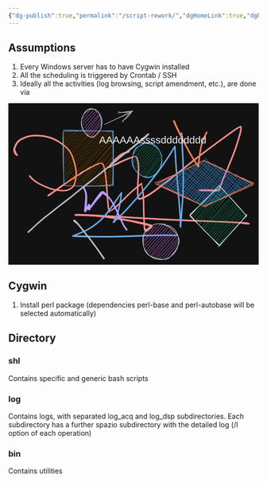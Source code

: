 ```yaml
---
{"dg-publish":true,"permalink":"/script-rework/","dgHomeLink":true,"dgPassFrontmatter":false}
---
```



## Assumptions

1. Every Windows server has to have Cygwin installed
2. All the scheduling is triggered by Crontab / SSH
3. Ideally all the activities (log browsing, script amendment, etc.), are done via 

<svg version="1.1" xmlns="http://www.w3.org/2000/svg" viewBox="0 0 451.1810344827586 290.79185571687833" width="902.3620689655172" height="581.5837114337567" filter="invert(93%) hue-rotate(180deg)">
  <!-- svg-source:excalidraw -->
  
  <defs>
    <style>
      @font-face {
        font-family: "Virgil";
        src: url("https://unpkg.com/@zsviczian/excalidraw@0.12.0-obsidian-8/dist/excalidraw-assets/Virgil.woff2");
      }
      @font-face {
        font-family: "Cascadia";
        src: url("https://unpkg.com/@zsviczian/excalidraw@0.12.0-obsidian-8/dist/excalidraw-assets/Cascadia.woff2");
      }
    </style>
  </defs>
  <rect x="0" y="0" width="451.1810344827586" height="290.79185571687833" fill="#ffffff"/><g transform="translate(15.5 93.20814428312158) rotate(0 52 14.5)" stroke="none"><path fill="#c92a2a" d="M -1.09,1.31 Q -1.09,1.31 -2.02,0.66 -2.95,0.01 -3.82,-0.98 -4.70,-1.98 -5.48,-4.05 -6.27,-6.12 -6.53,-8.78 -6.80,-11.45 -4.64,-16.14 -2.49,-20.84 -0.19,-23.95 2.10,-27.06 8.32,-30.24 14.54,-33.41 21.12,-35.00 27.69,-36.60 38.08,-36.25 48.48,-35.91 58.16,-33.13 67.84,-30.36 76.94,-24.51 86.04,-18.65 92.12,-12.34 98.20,-6.03 101.87,4.44 105.54,14.91 107.06,22.82 108.58,30.72 107.64,38.98 106.71,47.24 105.24,51.83 103.78,56.43 100.12,59.73 96.46,63.03 92.01,64.44 87.57,65.85 79.67,65.42 71.77,64.99 65.22,63.33 58.67,61.68 50.80,58.22 42.94,54.76 38.30,52.28 33.66,49.79 30.31,47.10 26.97,44.40 24.36,41.67 21.75,38.93 21.63,38.72 21.51,38.51 21.46,38.28 21.42,38.04 21.45,37.80 21.48,37.57 21.59,37.35 21.69,37.14 21.86,36.97 22.03,36.79 22.25,36.69 22.46,36.58 22.70,36.55 22.94,36.51 23.17,36.56 23.41,36.60 23.62,36.72 23.83,36.84 23.99,37.02 24.15,37.20 24.25,37.42 24.34,37.64 24.36,37.88 24.38,38.12 24.32,38.35 24.27,38.58 24.14,38.78 24.01,38.99 23.82,39.14 23.64,39.29 23.41,39.37 23.18,39.46 22.94,39.46 22.70,39.47 22.47,39.40 22.24,39.33 22.05,39.19 21.85,39.05 21.71,38.86 21.57,38.66 21.50,38.43 21.43,38.20 21.44,37.96 21.44,37.72 21.53,37.50 21.61,37.27 21.76,37.08 21.91,36.90 22.11,36.77 22.31,36.64 22.55,36.58 22.78,36.52 23.02,36.54 23.26,36.56 23.48,36.65 23.70,36.75 23.88,36.91 24.06,37.07 24.06,37.07 24.06,37.07 26.34,39.71 28.62,42.36 31.77,44.92 34.91,47.48 39.46,49.92 44.00,52.35 51.66,55.74 59.32,59.13 65.63,60.75 71.93,62.36 79.40,62.84 86.86,63.32 90.83,62.16 94.80,60.99 98.09,58.22 101.37,55.46 102.72,51.19 104.07,46.92 105.02,39.05 105.96,31.19 104.48,23.49 103.00,15.78 99.60,5.76 96.20,-4.25 90.37,-10.31 84.55,-16.37 75.79,-22.04 67.04,-27.71 57.70,-30.40 48.36,-33.10 38.35,-33.44 28.35,-33.78 22.11,-32.26 15.87,-30.73 10.19,-27.93 4.51,-25.12 2.50,-22.27 0.49,-19.42 -1.40,-15.51 -3.30,-11.59 -2.96,-9.55 -2.62,-7.52 -1.56,-5.20 -0.49,-2.88 0.29,-2.10 1.09,-1.31 1.23,-1.16 1.37,-1.01 1.47,-0.83 1.57,-0.65 1.63,-0.45 1.68,-0.25 1.69,-0.05 1.70,0.15 1.65,0.35 1.61,0.55 1.52,0.74 1.43,0.92 1.30,1.08 1.17,1.24 1.00,1.36 0.83,1.48 0.64,1.56 0.45,1.64 0.25,1.67 0.05,1.70 -0.15,1.68 -0.35,1.67 -0.55,1.60 -0.74,1.53 -0.92,1.42 -1.09,1.31 -1.09,1.31 L -1.09,1.31 Z"/></g><g transform="translate(217 87.20814428312158) rotate(0 84.25 19.5)" stroke="none"><path fill="#c92a2a" d="M 0.56,1.68 Q 0.56,1.68 -3.33,2.92 -7.23,4.15 -10.69,5.63 -14.15,7.11 -18.79,11.08 -23.42,15.05 -26.43,18.17 -29.44,21.28 -31.10,23.81 -32.76,26.35 -33.11,27.54 -33.46,28.73 -33.58,28.88 -33.71,29.03 -33.87,29.15 -34.03,29.27 -34.22,29.34 -34.40,29.42 -34.60,29.45 -34.79,29.48 -34.99,29.46 -35.19,29.44 -35.37,29.37 -35.56,29.31 -35.73,29.20 -35.89,29.09 -36.03,28.95 -36.17,28.80 -36.26,28.63 -36.36,28.46 -36.41,28.26 -36.46,28.07 -36.47,27.87 -36.47,27.68 -36.43,27.48 -36.39,27.29 -36.30,27.11 -36.21,26.93 -34.72,26.62 -33.22,26.31 -28.47,23.86 -23.72,21.40 -19.39,19.20 -15.07,16.99 -8.43,14.16 -1.79,11.34 2.92,9.71 7.64,8.08 11.14,7.78 14.65,7.48 16.30,11.97 17.94,16.47 18.64,21.37 19.34,26.27 18.91,35.89 18.47,45.51 18.00,53.44 17.52,61.37 17.46,68.29 17.41,75.22 17.66,78.40 17.92,81.59 18.33,82.88 18.75,84.17 24.07,82.18 29.39,80.19 35.90,76.21 42.41,72.22 54.66,62.79 66.91,53.36 78.19,44.74 89.47,36.12 104.03,24.43 118.59,12.73 130.84,3.43 143.09,-5.85 157.50,-16.42 171.91,-26.98 180.48,-33.19 189.05,-39.40 193.44,-42.20 197.84,-45.01 199.67,-45.65 201.50,-46.28 201.65,-46.36 201.80,-46.43 201.97,-46.47 202.14,-46.50 202.31,-46.49 202.48,-46.49 202.64,-46.44 202.80,-46.40 202.95,-46.31 203.10,-46.23 203.22,-46.11 203.35,-45.99 203.44,-45.85 203.53,-45.71 203.58,-45.55 203.64,-45.38 203.65,-45.21 203.67,-45.05 203.64,-44.88 203.61,-44.71 203.55,-44.55 203.48,-44.40 203.38,-44.26 203.28,-44.12 203.15,-44.01 203.02,-43.91 203.58,-42.83 204.15,-41.74 203.35,-37.48 202.54,-33.22 199.59,-23.52 196.65,-13.82 193.95,-5.69 191.26,2.43 187.08,12.53 182.90,22.64 180.12,29.36 177.34,36.07 174.28,43.25 171.23,50.42 169.22,55.60 167.21,60.78 166.37,63.39 165.52,66.00 165.10,67.48 164.68,68.96 164.01,69.92 163.35,70.87 161.60,71.43 159.85,71.99 154.04,71.75 148.23,71.50 140.98,71.37 133.73,71.23 130.64,71.16 127.55,71.08 127.30,71.04 127.06,71.00 126.84,70.88 126.62,70.76 126.45,70.58 126.28,70.39 126.18,70.17 126.07,69.94 126.05,69.69 126.03,69.44 126.08,69.20 126.14,68.96 126.27,68.74 126.40,68.53 126.59,68.37 126.78,68.21 127.02,68.12 127.25,68.03 127.50,68.02 127.75,68.01 127.99,68.08 128.23,68.15 128.43,68.29 128.64,68.43 128.78,68.64 128.93,68.84 129.01,69.07 129.09,69.31 129.09,69.56 129.08,69.81 129.00,70.04 128.92,70.28 128.77,70.48 128.61,70.67 128.40,70.81 128.20,70.95 127.96,71.01 127.71,71.08 127.47,71.06 127.22,71.04 126.99,70.95 126.75,70.86 126.57,70.69 126.38,70.53 126.25,70.31 126.13,70.10 126.07,69.85 126.02,69.61 126.05,69.36 126.08,69.11 126.19,68.89 126.30,68.66 126.47,68.48 126.64,68.31 126.87,68.19 127.09,68.08 127.33,68.04 127.58,68.00 127.58,68.00 127.58,68.00 130.67,67.99 133.76,67.98 141.05,68.00 148.35,68.02 153.76,68.13 159.17,68.25 160.49,68.05 161.81,67.86 162.41,66.52 163.00,65.18 163.86,62.50 164.73,59.82 166.75,54.60 168.77,49.37 171.81,42.21 174.85,35.05 177.62,28.32 180.38,21.60 184.51,11.58 188.64,1.56 191.31,-6.53 193.97,-14.63 196.85,-24.19 199.73,-33.75 200.47,-37.59 201.22,-41.43 201.36,-43.86 201.50,-46.28 201.65,-46.36 201.80,-46.43 201.97,-46.47 202.14,-46.50 202.31,-46.49 202.48,-46.49 202.64,-46.44 202.80,-46.40 202.95,-46.31 203.10,-46.23 203.22,-46.11 203.35,-45.99 203.44,-45.85 203.53,-45.71 203.58,-45.55 203.64,-45.38 203.65,-45.21 203.67,-45.05 203.64,-44.88 203.61,-44.71 203.55,-44.55 203.48,-44.40 203.38,-44.26 203.28,-44.12 203.15,-44.02 203.02,-43.91 201.14,-43.33 199.26,-42.75 194.95,-39.98 190.63,-37.22 182.07,-31.00 173.52,-24.78 159.14,-14.22 144.75,-3.66 132.55,5.62 120.35,14.91 105.78,26.66 91.22,38.40 79.97,47.05 68.72,55.71 56.38,65.28 44.03,74.84 37.32,79.03 30.61,83.21 24.77,85.38 18.94,87.55 17.50,86.43 16.06,85.32 15.68,83.56 15.29,81.81 15.02,78.50 14.75,75.20 14.81,68.20 14.86,61.21 15.33,53.30 15.80,45.39 16.23,36.01 16.67,26.63 16.02,22.00 15.38,17.37 13.86,12.96 12.35,8.56 10.46,9.65 8.56,10.73 3.95,12.36 -0.65,13.99 -7.18,16.81 -13.70,19.63 -18.01,21.90 -22.32,24.18 -27.89,26.45 -33.46,28.73 -33.58,28.88 -33.71,29.03 -33.87,29.15 -34.03,29.27 -34.22,29.34 -34.40,29.42 -34.60,29.45 -34.79,29.48 -34.99,29.46 -35.19,29.44 -35.37,29.37 -35.56,29.31 -35.73,29.20 -35.89,29.09 -36.03,28.95 -36.16,28.80 -36.26,28.63 -36.36,28.46 -36.41,28.26 -36.46,28.07 -36.47,27.87 -36.47,27.68 -36.43,27.48 -36.39,27.29 -36.30,27.11 -36.21,26.93 -35.67,25.88 -35.13,24.82 -33.33,22.05 -31.54,19.29 -28.45,16.04 -25.37,12.78 -20.41,8.53 -15.44,4.28 -11.86,2.64 -8.28,1.01 -4.42,-0.33 -0.56,-1.68 -0.35,-1.73 -0.14,-1.77 0.07,-1.76 0.28,-1.75 0.49,-1.69 0.69,-1.63 0.88,-1.53 1.07,-1.42 1.22,-1.27 1.38,-1.12 1.49,-0.94 1.60,-0.76 1.67,-0.55 1.74,-0.35 1.76,-0.14 1.77,0.07 1.74,0.28 1.71,0.49 1.62,0.69 1.54,0.89 1.41,1.06 1.28,1.23 1.11,1.37 0.95,1.50 0.75,1.59 0.56,1.68 0.56,1.68 L 0.56,1.68 Z"/></g><g transform="translate(72 166.20814428312158) rotate(0 182.25 3.25)" stroke="none"><path fill="#c92a2a" d="M -0.84,-1.31 Q -0.84,-1.31 1.18,-2.57 3.21,-3.84 10.95,-9.38 18.69,-14.92 26.60,-20.44 34.51,-25.97 46.52,-33.78 58.53,-41.60 66.81,-46.65 75.08,-51.70 82.26,-55.02 89.43,-58.35 93.21,-59.30 96.99,-60.26 99.42,-57.04 101.85,-53.82 103.75,-41.60 105.65,-29.38 106.42,-18.49 107.18,-7.60 107.80,1.30 108.41,10.22 109.10,17.15 109.78,24.08 110.51,26.61 111.23,29.13 111.23,29.29 111.23,29.45 111.19,29.61 111.14,29.76 111.07,29.90 110.99,30.04 110.88,30.15 110.77,30.27 110.64,30.36 110.51,30.44 110.36,30.50 110.21,30.55 110.05,30.57 109.89,30.58 109.74,30.56 109.58,30.54 109.43,30.48 109.29,30.42 109.16,30.32 109.03,30.23 108.93,30.11 108.82,29.99 108.75,29.85 108.68,29.70 108.65,29.55 108.61,29.39 113.53,25.82 118.45,22.25 125.78,15.18 133.10,8.11 138.69,2.36 144.27,-3.38 150.57,-8.89 156.87,-14.40 160.43,-17.18 163.98,-19.96 165.60,-21.15 167.23,-22.34 167.37,-22.42 167.51,-22.51 167.67,-22.56 167.82,-22.61 167.99,-22.62 168.15,-22.63 168.31,-22.60 168.48,-22.57 168.63,-22.50 168.78,-22.43 168.91,-22.33 169.03,-22.23 169.14,-22.10 169.24,-21.97 169.30,-21.82 169.37,-21.67 169.40,-21.51 169.43,-21.34 169.42,-21.18 169.41,-21.02 169.36,-20.86 169.31,-20.70 169.23,-20.56 169.14,-20.42 169.03,-20.30 168.91,-20.19 170.41,-14.01 171.91,-7.84 172.46,-0.55 173.01,6.73 173.24,20.18 173.47,33.64 173.85,43.06 174.24,52.49 174.54,57.05 174.85,61.61 177.98,59.98 181.12,58.35 182.84,57.04 184.56,55.74 183.43,55.48 182.30,55.22 173.23,53.06 164.16,50.89 154.54,48.78 144.91,46.67 129.36,44.03 113.80,41.40 103.18,39.97 92.55,38.55 83.19,37.94 73.82,37.32 66.97,37.05 60.11,36.78 56.47,36.66 52.84,36.54 51.43,36.61 50.02,36.67 49.56,36.73 49.11,36.78 48.90,36.75 48.69,36.72 48.49,36.64 48.30,36.55 48.13,36.43 47.96,36.30 47.82,36.14 47.68,35.98 47.59,35.79 47.50,35.59 47.46,35.39 47.41,35.18 47.42,34.97 47.42,34.75 47.48,34.55 47.54,34.35 47.64,34.16 47.75,33.98 47.89,33.82 48.04,33.67 48.22,33.55 48.40,33.44 48.60,33.37 48.80,33.30 49.01,33.28 49.22,33.26 50.29,33.23 51.35,33.19 54.99,33.25 58.63,33.32 72.85,33.94 87.08,34.57 102.03,35.42 116.99,36.28 143.75,37.80 170.51,39.33 191.66,40.56 212.81,41.79 230.70,42.61 248.59,43.42 272.30,44.35 296.00,45.27 311.83,45.96 327.66,46.64 338.27,47.22 348.89,47.80 353.25,48.05 357.62,48.30 359.81,48.84 361.99,49.38 361.85,49.33 361.70,49.27 361.88,49.33 362.05,49.39 362.20,49.49 362.35,49.59 362.48,49.72 362.60,49.85 362.69,50.01 362.78,50.17 362.83,50.34 362.88,50.52 362.89,50.70 362.89,50.88 362.86,51.06 362.82,51.24 362.74,51.40 362.66,51.56 362.54,51.70 362.43,51.84 362.28,51.95 362.14,52.06 361.97,52.13 361.80,52.20 361.62,52.23 361.44,52.26 361.26,52.24 361.08,52.22 355.74,51.86 350.40,51.50 350.12,51.42 349.84,51.35 349.59,51.19 349.35,51.02 349.17,50.79 348.99,50.56 348.89,50.29 348.79,50.01 348.79,49.72 348.79,49.42 348.88,49.15 348.97,48.87 349.14,48.63 349.31,48.40 349.56,48.23 349.80,48.06 350.08,47.98 350.36,47.90 350.65,47.91 350.94,47.92 351.22,48.03 351.49,48.13 351.71,48.32 351.94,48.51 352.09,48.76 352.25,49.00 352.31,49.29 352.38,49.57 352.35,49.87 352.33,50.16 352.21,50.43 352.09,50.69 351.89,50.91 351.69,51.12 351.43,51.26 351.17,51.40 350.89,51.45 350.60,51.50 350.31,51.46 350.02,51.42 349.76,51.28 349.50,51.15 349.29,50.94 349.09,50.73 348.96,50.46 348.84,50.20 348.80,49.91 348.77,49.62 348.83,49.33 348.89,49.05 349.03,48.79 349.18,48.54 349.40,48.35 349.62,48.16 349.89,48.04 350.17,47.93 350.46,47.91 350.75,47.89 350.75,47.89 350.75,47.89 356.23,48.58 361.70,49.27 361.88,49.33 362.05,49.39 362.20,49.49 362.35,49.59 362.48,49.72 362.60,49.85 362.69,50.01 362.78,50.17 362.83,50.34 362.88,50.52 362.89,50.70 362.89,50.88 362.86,51.06 362.82,51.24 362.74,51.40 362.66,51.56 362.54,51.70 362.43,51.84 362.28,51.95 362.14,52.06 361.97,52.13 361.80,52.20 361.62,52.23 361.44,52.26 361.26,52.24 361.08,52.22 360.80,51.84 360.52,51.45 358.99,51.21 357.47,50.97 353.10,50.73 348.74,50.48 338.14,49.92 327.54,49.35 311.72,48.68 295.90,48.01 272.18,47.10 248.47,46.20 230.56,45.41 212.65,44.62 191.50,43.43 170.35,42.23 143.59,40.76 116.82,39.29 101.89,38.51 86.95,37.73 72.79,37.21 58.63,36.68 55.01,36.75 51.38,36.83 50.24,36.80 49.11,36.78 48.90,36.75 48.69,36.72 48.49,36.64 48.30,36.56 48.13,36.43 47.96,36.30 47.82,36.14 47.68,35.98 47.59,35.79 47.50,35.59 47.46,35.39 47.41,35.18 47.42,34.97 47.42,34.76 47.48,34.55 47.54,34.35 47.64,34.16 47.75,33.98 47.89,33.82 48.04,33.67 48.22,33.55 48.40,33.44 48.60,33.37 48.80,33.30 49.01,33.28 49.22,33.26 49.67,33.36 50.12,33.46 51.52,33.61 52.92,33.76 56.57,33.86 60.21,33.95 67.11,34.18 74.01,34.41 83.47,34.98 92.94,35.55 103.63,36.90 114.32,38.26 129.97,40.81 145.62,43.36 155.30,45.34 164.98,47.31 174.28,49.35 183.57,51.38 185.86,52.34 188.15,53.29 188.18,55.03 188.20,56.78 187.34,57.47 186.47,58.16 184.84,59.51 183.20,60.86 179.87,63.50 176.54,66.13 175.32,65.88 174.10,65.62 173.17,63.72 172.23,61.82 171.92,57.21 171.61,52.59 171.23,43.14 170.84,33.68 170.61,20.30 170.39,6.92 169.85,-0.21 169.32,-7.36 168.27,-14.85 167.23,-22.34 167.37,-22.42 167.51,-22.51 167.67,-22.56 167.82,-22.61 167.99,-22.62 168.15,-22.63 168.31,-22.60 168.48,-22.57 168.63,-22.50 168.78,-22.43 168.91,-22.33 169.03,-22.23 169.14,-22.10 169.24,-21.97 169.30,-21.82 169.37,-21.67 169.40,-21.51 169.43,-21.34 169.42,-21.18 169.41,-21.02 169.36,-20.86 169.31,-20.70 169.23,-20.56 169.14,-20.42 169.03,-20.30 168.91,-20.19 167.25,-19.04 165.60,-17.89 162.10,-15.15 158.60,-12.42 152.38,-6.98 146.16,-1.55 140.55,4.23 134.93,10.01 127.40,17.24 119.88,24.47 115.56,26.80 111.23,29.13 111.23,29.29 111.23,29.45 111.19,29.60 111.14,29.76 111.07,29.90 110.99,30.04 110.88,30.15 110.77,30.27 110.64,30.36 110.51,30.44 110.36,30.50 110.21,30.55 110.05,30.57 109.89,30.58 109.74,30.56 109.58,30.54 109.43,30.48 109.29,30.42 109.16,30.32 109.03,30.23 108.93,30.11 108.82,29.99 108.75,29.85 108.68,29.70 108.65,29.55 108.61,29.40 107.89,26.87 107.16,24.35 106.47,17.38 105.77,10.40 105.16,1.49 104.54,-7.42 103.78,-18.20 103.02,-28.98 101.32,-40.69 99.62,-52.40 97.63,-55.42 95.65,-58.44 93.11,-57.17 90.56,-55.90 83.53,-52.64 76.50,-49.37 68.27,-44.33 60.04,-39.28 48.09,-31.47 36.13,-23.66 28.25,-18.12 20.37,-12.57 12.60,-6.95 4.83,-1.33 2.83,-0.00 0.84,1.31 0.67,1.39 0.50,1.47 0.32,1.51 0.13,1.55 -0.05,1.54 -0.23,1.54 -0.42,1.49 -0.60,1.44 -0.76,1.34 -0.92,1.25 -1.06,1.12 -1.20,0.99 -1.30,0.83 -1.40,0.68 -1.46,0.50 -1.52,0.32 -1.54,0.13 -1.56,-0.05 -1.53,-0.23 -1.50,-0.42 -1.43,-0.59 -1.35,-0.77 -1.24,-0.92 -1.13,-1.07 -0.98,-1.19 -0.84,-1.31 -0.84,-1.31 L -0.84,-1.31 Z"/></g><g stroke-linecap="round" transform="translate(223 71.20814428312158) rotate(0 27 31)"><path d="M6.09 10.59 C6.09 10.59, 6.09 10.59, 6.09 10.59 M6.09 10.59 C6.09 10.59, 6.09 10.59, 6.09 10.59 M4 19.39 C5.84 16.66, 10.81 10.25, 20.4 0.07 M4.13 18.93 C8.59 14.81, 13.05 9.27, 20.17 0.88 M2.52 25.78 C8.27 23.36, 12.86 17.63, 22.12 2.4 M2.78 28.11 C7.45 22.59, 10.94 16.03, 23.98 3.69 M1.59 34.38 C10.33 25.32, 16.96 15.16, 28.06 5.26 M1.75 33.79 C8.98 24.79, 16.11 18.58, 28.56 2.69 M2.58 36.07 C8.89 31.29, 18.45 21.3, 30.63 6.44 M2.86 38.23 C14.78 23.81, 26.3 11.94, 32.11 5.18 M5.64 42.85 C12.59 30.16, 23.95 22.32, 36.91 3.64 M5.78 41.87 C12.88 32.05, 21.35 23.12, 38.2 5.32 M7.51 45.42 C18.84 31.92, 33.43 14.72, 41.21 5.83 M5.69 46.5 C18.71 31.73, 31.42 19.34, 41.09 6.16 M7.21 49.99 C18.1 39.51, 24.37 30.74, 44.75 8.08 M7.83 50.81 C17.52 39.49, 29.31 27.23, 45.36 8.06 M10.52 52.82 C17.68 43.39, 27.02 35.21, 46.78 11.31 M11.78 52.49 C19.18 45.11, 25.54 36.53, 47.79 11.15 M12.51 57.84 C23.6 46.65, 32.08 34.87, 47.69 14.39 M14.88 56.61 C21.46 47.88, 29.29 38.83, 50.37 15.09 M16.5 59.17 C28.91 49.76, 37.77 39.12, 50.82 19.46 M17.02 57.69 C28.79 44.23, 39.82 32.01, 52.89 19.01 M21.93 61.18 C34.79 47.57, 45.77 31.55, 55.49 21.73 M21.33 60.5 C30.65 49.63, 38.07 38.95, 53.91 22.99 M22.74 62.81 C31.06 51.36, 41.2 45.2, 53.55 28.31 M24.45 62.02 C35.26 48.79, 47.82 36.3, 54.04 27.56 M30.44 60.88 C36.3 53.43, 43.51 46.23, 55.66 33.97 M30.39 61.36 C38.26 53.66, 45.68 43.39, 56.17 33.09 M39.37 57.41 C42.22 57.28, 42.11 50.59, 53.88 42.78 M37.69 58.79 C41.78 54.99, 46.03 51.85, 52.82 42.07" stroke="#12b886" stroke-width="0.5" fill="none"/><path d="M20.91 0.34 C26.06 -1.23, 34.71 0.32, 39.82 3.5 C44.94 6.69, 49.47 13.37, 51.62 19.45 C53.77 25.53, 54.54 33.62, 52.72 39.98 C50.89 46.34, 45.55 54.02, 40.68 57.59 C35.81 61.16, 29.08 62.48, 23.5 61.43 C17.91 60.38, 10.93 56.22, 7.18 51.29 C3.42 46.36, 1.17 38.59, 0.97 31.84 C0.76 25.08, 1.24 16.2, 5.94 10.75 C10.65 5.31, 24.3 0.54, 29.2 -0.84 C34.1 -2.23, 35.63 1.86, 35.33 2.46 M37.93 4.21 C42.94 6.53, 49.16 12.51, 51.56 18.39 C53.95 24.28, 54.05 32.85, 52.31 39.5 C50.57 46.15, 45.58 54.43, 41.11 58.31 C36.63 62.19, 30.88 63.74, 25.46 62.78 C20.03 61.82, 12.9 57.31, 8.57 52.54 C4.23 47.77, -0.26 40.94, -0.56 34.16 C-0.87 27.38, 3.11 17.31, 6.75 11.86 C10.38 6.42, 15.97 2.84, 21.26 1.49 C26.55 0.14, 35.51 3.15, 38.49 3.76 C41.47 4.37, 39.32 4.87, 39.11 5.17" stroke="#1864ab" stroke-width="1" fill="none"/></g><g stroke-linecap="round" transform="translate(99.5 50.208144283121584) rotate(0 44.5 49.25)"><path d="M0 0 C0 0, 0 0, 0 0 M0 0 C0 0, 0 0, 0 0 M-0.34 7.16 C1.17 4.51, 2.96 1.41, 5.78 0.43 M-0.14 6.13 C0.53 5.54, 1.97 3.66, 4.66 0.07 M-1.44 13.61 C5.6 8.49, 7.58 1.41, 11.5 -0.22 M-0.25 12.6 C2.11 8.86, 4.91 6.95, 11.04 -0.72 M-0.8 17.23 C2.21 16.12, 5.71 11.18, 15.7 -0.19 M0.49 18.92 C4.37 15.31, 7.53 10.72, 14.97 -0.27 M-0.44 23.96 C8.97 16.45, 17.4 4.61, 20.84 0.55 M-0.56 24.29 C4.41 18.18, 8.96 12.59, 20.45 0.49 M-0.18 29.98 C5.91 24.22, 13.29 17.7, 24.66 -1.32 M0.43 29.95 C8.89 18.72, 18.86 7.66, 25.92 -0.61 M-0.77 36.23 C6.14 25.76, 14.79 19.14, 29.93 0.33 M0.24 36.06 C9.13 25.93, 18.83 14.56, 32.77 -0.3 M-1.83 41.57 C13.1 27.93, 27.48 11.07, 37.9 -0.35 M0.85 42.27 C13.35 25.78, 26.47 10.57, 37.48 1.18 M-1.33 49.66 C16.24 30.14, 31.65 9.45, 41.96 -0.63 M0.75 49.21 C9.58 38.45, 18.26 29, 43.19 0.27 M1.38 54.19 C18.54 34.02, 38.12 10.7, 48.84 1.36 M-0.2 55.46 C13.74 39.5, 26.7 23.26, 47.69 -0.64 M-1.22 61.52 C12.28 50.03, 23.04 35.36, 52.28 -0.84 M-0.73 60.78 C13.05 45.03, 25.77 29.28, 52.93 -1.07 M0.23 67.94 C18.25 48.05, 36.96 24.97, 58.24 0.6 M0.74 67.06 C21.58 42.15, 46.16 15.71, 57.14 0.85 M0.43 74.49 C23.75 45.14, 51.12 17.29, 62.56 0.32 M-0.63 73.78 C18.9 51.73, 35.49 30.38, 64.26 0.55 M1.86 79.81 C15.76 63.47, 29.4 47.25, 68.19 -1.66 M0.22 78.51 C20.03 57.33, 40.8 32.96, 68.04 0.26 M1.85 83.39 C21.38 61.74, 44.21 35.53, 74.83 0.62 M0.16 84.86 C17.45 66.6, 32.59 47.41, 73.53 -0.8 M-0.25 90.2 C27.9 58.31, 56.7 26.27, 80.14 1.67 M0.85 90.69 C31.76 55.52, 61.87 19.86, 79.14 0.85 M-0.05 97.96 C26.29 72.21, 48.96 43.68, 85.45 1.02 M0.68 98.11 C29.18 66.07, 55.6 32.5, 84.16 -0.89 M1.01 98.93 C29.82 71.83, 54.43 44.57, 88.23 2.62 M3.64 100.87 C21.29 79.96, 38.97 58.99, 90.13 0.32 M6.84 100.78 C27.23 78.13, 49.45 52.05, 89.23 6.39 M7.42 99.96 C37.84 66.88, 67.29 31.79, 89.77 6.46 M11.74 99.91 C33.58 76.5, 53.36 55.64, 89.4 13.18 M14.27 100.48 C36.97 73.7, 58.72 47.89, 88.76 12.84 M18.86 101.94 C43.68 73.24, 66.53 49.86, 90.53 20.47 M18.31 100.89 C36.69 81.1, 54.7 61.15, 90.24 19.34 M23.24 101.32 C38.89 84.46, 52.5 66.48, 88.97 23.61 M24.4 100.21 C46.06 75.99, 67.55 51.07, 89.36 24.39 M28.99 99.91 C43.86 82, 56.98 65.19, 88.7 33.15 M28.18 101.26 C50.51 76.25, 70.8 52.2, 90.18 31.94 M35.02 99.46 C47.77 83.77, 59.31 69.11, 89.76 37.64 M35.62 100.86 C54.12 76.27, 74.01 52.91, 89.01 36.91 M40.18 100.29 C53.03 86.32, 67.11 70.93, 90.78 44.47 M39.04 101.09 C51.75 87.42, 63.95 73.38, 88.65 43.69 M44.31 102.51 C55.39 88.58, 69.39 72.14, 87.93 47.16 M43.97 100.18 C54.91 89.13, 64.53 79.6, 90.36 48.05 M48.71 100.86 C62.31 88.29, 69.22 75.17, 90.2 53.92 M50.49 100.06 C62.12 87.2, 75.94 72.6, 88.81 55.42 M54.62 101.56 C65.01 93.63, 71.5 83.72, 90.34 62.97 M55.51 100.81 C65.07 90.94, 74.93 78.2, 90 60.84 M62.23 101.54 C72.5 90.01, 84.05 73.73, 91.39 67.36 M60.69 100.56 C70.47 89.32, 81.49 76.42, 89.56 67.4 M65.86 101.11 C71.68 91.38, 78.22 83.98, 91.14 73.78 M65.42 101.82 C72.22 92.96, 80.93 84.74, 90.06 73.76 M69.69 102.41 C76.11 94.77, 82.89 90.97, 91.13 79.84 M71.4 100.6 C75.39 95.34, 80.89 89.9, 89.87 79.06 M74.91 102.07 C80.58 97.3, 86.54 91.49, 89.87 84.69 M75.62 100.71 C79.4 97.03, 82.71 94.68, 89.25 86.2 M82.86 101.19 C83.77 97.03, 85.9 95.57, 88.55 91.18 M82.6 100.75 C85.44 97.76, 88.29 94, 89.26 92.54" stroke="#fab005" stroke-width="0.5" fill="none"/><path d="M0.02 -1.72 C27.17 -1.87, 52.07 1.07, 87.57 -0.79 M-0.74 0.64 C34.79 -0.52, 69.46 -0.56, 88.46 0.98 M89.25 -0.82 C91.3 41.32, 88.69 79.52, 89.83 97.78 M88.62 -0.34 C89.94 33.14, 89.33 65.31, 88.42 98.21 M87.23 96.63 C63.97 99.76, 41.14 100.1, 1.71 97.99 M88.5 98.38 C53.47 99.54, 19.12 98.74, 0.07 97.96 M0.8 97.43 C-0.4 64.25, -2.19 30.14, -0.65 0.18 M0.57 98.25 C-0.86 60.59, 0.48 24.17, -0.69 0.79" stroke="#1864ab" stroke-width="1" fill="none"/></g><g transform="translate(312.1973684210527 54.063407441016324) rotate(0 -96.84210526315798 93.28947368421055)" stroke="none"><path fill="#1864ab" d="M 1.56,-0.03 Q 1.56,-0.03 1.60,3.06 1.64,6.16 1.95,10.70 2.26,15.24 2.53,20.83 2.81,26.42 3.38,36.80 3.94,47.19 4.18,56.47 4.42,65.75 4.51,78.93 4.61,92.10 4.20,102.27 3.78,112.44 3.00,123.27 2.21,134.11 1.58,141.88 0.94,149.66 0.52,155.46 0.09,161.25 -0.15,163.89 -0.41,166.52 -0.39,167.57 -0.37,168.62 -0.41,168.80 -0.45,168.99 -0.54,169.16 -0.62,169.33 -0.74,169.47 -0.87,169.62 -1.02,169.73 -1.17,169.84 -1.35,169.91 -1.53,169.99 -1.71,170.01 -1.90,170.04 -2.09,170.02 -2.28,170.00 -2.46,169.94 -2.64,169.88 -2.80,169.77 -2.96,169.67 -3.09,169.53 -3.22,169.39 -3.31,169.22 -3.40,169.06 -3.45,168.87 -3.50,168.69 -3.51,168.50 -3.51,168.31 -3.43,165.66 -3.35,163.01 -3.37,158.36 -3.39,153.71 -4.30,141.49 -5.22,129.27 -6.21,118.47 -7.20,107.68 -8.53,91.88 -9.86,76.08 -10.73,64.83 -11.60,53.57 -12.12,44.84 -12.64,36.12 -12.86,31.80 -13.09,27.49 -13.34,25.81 -13.59,24.13 -13.58,23.96 -13.57,23.78 -13.51,23.61 -13.46,23.44 -13.37,23.28 -13.27,23.13 -13.14,23.01 -13.02,22.88 -12.86,22.79 -12.71,22.70 -12.54,22.65 -12.37,22.60 -12.19,22.59 -12.01,22.58 -11.83,22.61 -11.66,22.65 -11.50,22.72 -11.33,22.80 -11.19,22.91 -11.05,23.02 -10.95,23.16 -10.84,23.30 -10.76,23.47 -10.69,23.63 -10.66,23.81 -10.63,23.98 -12.11,26.25 -13.60,28.52 -16.08,32.89 -18.56,37.27 -26.01,48.42 -33.46,59.57 -39.96,68.40 -46.46,77.23 -57.40,90.83 -68.35,104.43 -75.88,113.24 -83.41,122.05 -91.46,130.95 -99.51,139.85 -104.76,145.16 -110.01,150.47 -113.85,153.95 -117.69,157.43 -119.22,158.89 -120.75,160.35 -121.18,160.91 -121.61,161.46 -121.76,161.58 -121.91,161.69 -122.08,161.76 -122.25,161.83 -122.43,161.86 -122.61,161.89 -122.80,161.87 -122.98,161.86 -123.16,161.80 -123.34,161.74 -123.49,161.64 -123.65,161.54 -123.78,161.40 -123.91,161.27 -124.00,161.11 -124.09,160.95 -124.14,160.77 -124.19,160.59 -124.20,160.40 -124.20,160.22 -124.17,160.03 -124.13,159.85 -124.05,159.69 -123.97,159.52 -123.85,159.37 -123.73,159.23 -121.80,155.82 -119.87,152.41 -117.99,147.89 -116.12,143.37 -113.99,134.26 -111.85,125.15 -111.01,118.73 -110.18,112.31 -109.90,109.70 -109.61,107.10 -109.57,106.94 -109.53,106.79 -109.46,106.65 -109.38,106.51 -109.28,106.39 -109.17,106.28 -109.04,106.19 -108.91,106.10 -108.76,106.04 -108.61,105.99 -108.46,105.97 -108.30,105.95 -108.14,105.97 -107.98,106.00 -107.84,106.05 -107.69,106.11 -107.56,106.20 -107.43,106.29 -107.33,106.41 -107.22,106.53 -107.15,106.67 -107.08,106.81 -107.04,106.97 -107.00,107.12 -107.01,107.28 -107.01,107.44 -108.14,108.62 -109.27,109.79 -112.97,115.88 -116.67,121.96 -121.08,128.30 -125.50,134.64 -129.81,140.36 -134.12,146.08 -139.01,151.57 -143.91,157.07 -150.75,162.48 -157.59,167.90 -163.09,171.42 -168.59,174.93 -175.00,177.82 -181.42,180.70 -185.26,182.29 -189.10,183.88 -191.27,184.71 -193.44,185.54 -194.24,186.01 -195.03,186.48 -195.22,186.52 -195.40,186.57 -195.59,186.57 -195.78,186.57 -195.97,186.53 -196.15,186.48 -196.32,186.39 -196.49,186.31 -196.63,186.18 -196.77,186.05 -196.88,185.90 -196.99,185.74 -197.06,185.56 -197.13,185.39 -197.15,185.20 -197.18,185.01 -197.15,184.82 -197.13,184.63 -197.06,184.45 -197.00,184.27 -196.89,184.12 -196.78,183.96 -196.64,183.83 -196.50,183.71 -196.33,183.62 -196.16,183.53 -193.55,183.66 -190.94,183.80 -182.87,184.02 -174.80,184.24 -167.58,184.50 -160.35,184.76 -146.86,184.88 -133.37,185.00 -116.91,184.75 -100.44,184.51 -87.85,183.95 -75.27,183.40 -66.43,183.02 -57.59,182.64 -45.49,182.48 -33.39,182.31 -27.12,182.32 -20.84,182.33 -17.31,182.49 -13.79,182.65 -11.45,182.63 -9.12,182.61 -8.87,182.66 -8.63,182.71 -8.41,182.84 -8.19,182.96 -8.02,183.15 -7.86,183.34 -7.76,183.58 -7.67,183.81 -7.65,184.06 -7.63,184.31 -7.69,184.55 -7.76,184.80 -7.90,185.01 -8.04,185.22 -8.23,185.37 -8.43,185.53 -8.67,185.61 -8.91,185.70 -9.16,185.70 -9.41,185.71 -9.65,185.63 -9.89,185.55 -10.09,185.40 -10.30,185.25 -10.44,185.05 -10.59,184.84 -10.66,184.60 -10.73,184.35 -10.72,184.10 -10.71,183.85 -10.62,183.62 -10.53,183.38 -10.37,183.19 -10.21,182.99 -9.99,182.86 -9.78,182.73 -9.53,182.67 -9.29,182.61 -9.04,182.63 -8.79,182.66 -8.56,182.76 -8.33,182.86 -8.14,183.03 -7.95,183.20 -7.83,183.43 -7.71,183.65 -7.67,183.89 -7.62,184.14 -7.66,184.39 -7.70,184.64 -7.81,184.87 -7.93,185.09 -8.11,185.27 -8.29,185.44 -8.52,185.55 -8.74,185.66 -8.99,185.69 -9.24,185.72 -9.24,185.72 -9.24,185.72 -11.57,185.51 -13.91,185.31 -17.37,185.16 -20.84,185.01 -27.10,185.01 -33.36,185.01 -45.41,185.18 -57.47,185.35 -66.31,185.75 -75.15,186.15 -87.77,186.73 -100.39,187.31 -116.89,187.59 -133.39,187.87 -146.92,187.79 -160.45,187.72 -167.66,187.52 -174.87,187.33 -182.96,187.19 -191.06,187.06 -193.04,186.77 -195.03,186.48 -195.22,186.52 -195.40,186.57 -195.59,186.57 -195.78,186.57 -195.97,186.53 -196.15,186.48 -196.32,186.39 -196.49,186.31 -196.63,186.18 -196.77,186.05 -196.88,185.90 -196.99,185.74 -197.06,185.56 -197.13,185.39 -197.15,185.20 -197.18,185.01 -197.15,184.82 -197.13,184.63 -197.06,184.45 -197.00,184.27 -196.89,184.12 -196.78,183.96 -196.64,183.83 -196.50,183.71 -196.33,183.62 -196.16,183.53 -195.28,183.29 -194.39,183.06 -192.26,182.24 -190.12,181.42 -186.32,179.84 -182.51,178.26 -176.28,175.46 -170.05,172.66 -164.67,169.21 -159.28,165.76 -152.63,160.49 -145.97,155.22 -141.17,149.80 -136.38,144.39 -132.13,138.69 -127.88,132.99 -123.55,126.69 -119.22,120.39 -114.42,113.74 -109.61,107.10 -109.57,106.94 -109.53,106.79 -109.46,106.65 -109.38,106.51 -109.28,106.39 -109.17,106.28 -109.04,106.19 -108.91,106.10 -108.76,106.04 -108.61,105.99 -108.46,105.97 -108.30,105.95 -108.14,105.97 -107.98,106.00 -107.84,106.05 -107.69,106.11 -107.56,106.20 -107.43,106.29 -107.33,106.41 -107.22,106.53 -107.15,106.67 -107.08,106.81 -107.04,106.97 -107.00,107.12 -107.01,107.28 -107.01,107.44 -107.29,110.04 -107.58,112.65 -108.43,119.20 -109.29,125.75 -111.49,135.06 -113.70,144.37 -115.63,149.02 -117.56,153.66 -119.58,157.56 -121.61,161.46 -121.76,161.58 -121.90,161.69 -122.08,161.76 -122.25,161.83 -122.43,161.86 -122.61,161.89 -122.80,161.87 -122.98,161.86 -123.16,161.80 -123.34,161.74 -123.49,161.64 -123.65,161.54 -123.78,161.40 -123.91,161.27 -124.00,161.11 -124.09,160.95 -124.14,160.77 -124.19,160.59 -124.20,160.40 -124.20,160.22 -124.17,160.03 -124.13,159.85 -124.05,159.69 -123.97,159.52 -123.85,159.37 -123.73,159.23 -123.15,158.84 -122.56,158.45 -121.01,156.97 -119.45,155.49 -115.67,152.06 -111.88,148.62 -106.67,143.35 -101.46,138.09 -93.43,129.22 -85.40,120.35 -77.90,111.57 -70.39,102.78 -59.48,89.23 -48.57,75.67 -42.11,66.89 -35.64,58.11 -28.24,47.04 -20.84,35.97 -18.30,31.50 -15.76,27.03 -14.68,25.58 -13.59,24.13 -13.58,23.96 -13.57,23.78 -13.51,23.61 -13.46,23.44 -13.37,23.28 -13.27,23.13 -13.14,23.01 -13.02,22.88 -12.86,22.79 -12.71,22.70 -12.54,22.65 -12.37,22.60 -12.19,22.59 -12.01,22.58 -11.83,22.61 -11.66,22.65 -11.50,22.72 -11.33,22.80 -11.19,22.91 -11.05,23.02 -10.95,23.16 -10.84,23.30 -10.76,23.47 -10.69,23.63 -10.66,23.81 -10.63,23.98 -10.55,25.67 -10.46,27.35 -10.24,31.65 -10.02,35.96 -9.50,44.66 -8.98,53.37 -8.11,64.61 -7.24,75.86 -5.91,91.65 -4.58,107.43 -3.59,118.26 -2.59,129.08 -1.67,141.39 -0.75,153.70 -0.73,158.33 -0.71,162.97 -0.54,165.79 -0.37,168.62 -0.41,168.80 -0.45,168.99 -0.54,169.16 -0.62,169.33 -0.74,169.47 -0.87,169.62 -1.02,169.73 -1.17,169.84 -1.35,169.91 -1.53,169.99 -1.71,170.01 -1.90,170.04 -2.09,170.02 -2.28,170.00 -2.46,169.94 -2.64,169.88 -2.80,169.77 -2.96,169.67 -3.09,169.53 -3.22,169.39 -3.31,169.22 -3.40,169.06 -3.45,168.87 -3.50,168.69 -3.51,168.50 -3.51,168.31 -3.27,167.29 -3.04,166.26 -2.79,163.66 -2.54,161.06 -2.12,155.26 -1.70,149.45 -1.07,141.68 -0.44,133.91 0.33,123.12 1.10,112.33 1.51,102.23 1.91,92.12 1.80,78.97 1.69,65.82 1.43,56.58 1.18,47.35 0.59,36.96 0.00,26.57 -0.30,21.01 -0.62,15.45 -0.98,10.84 -1.34,6.24 -1.45,3.13 -1.56,0.03 -1.54,-0.14 -1.52,-0.33 -1.46,-0.51 -1.40,-0.69 -1.29,-0.84 -1.19,-1.00 -1.05,-1.13 -0.91,-1.26 -0.75,-1.35 -0.58,-1.44 -0.40,-1.49 -0.22,-1.54 -0.03,-1.55 0.15,-1.55 0.33,-1.51 0.51,-1.47 0.68,-1.39 0.85,-1.30 0.99,-1.18 1.14,-1.06 1.25,-0.91 1.36,-0.75 1.43,-0.58 1.50,-0.41 1.53,-0.22 1.56,-0.03 1.56,-0.03 L 1.56,-0.03 Z"/></g><g stroke-linecap="round" transform="translate(327.72368421052624 147.22130217785843) rotate(0 51.0526315789474 54.473684210526315)"><path d="M-0.32 55.37 C-0.32 55.37, -0.32 55.37, -0.32 55.37 M-0.32 55.37 C-0.32 55.37, -0.32 55.37, -0.32 55.37 M1.09 59.36 C21.21 39.01, 40.36 14.8, 51.05 -0.15 M1.79 57.54 C15.37 43.6, 28.16 28.48, 51.61 -0.2 M6.14 60.43 C15.12 47.7, 29.22 33.22, 55.03 2.77 M5.52 61.47 C20.78 43.03, 35.96 24.35, 54.81 4.2 M7.47 65.33 C18.63 51.72, 32.59 36.25, 57.09 4.68 M9 64.82 C20.57 51.45, 30.13 38.47, 58.21 6.73 M10.61 64.74 C24.98 49.85, 41.69 34.74, 62.4 8.28 M11.51 67.61 C28.83 45.54, 47.62 24.6, 60.61 9.83 M15.25 68.91 C27.7 50.14, 43.08 36.46, 62.73 12.51 M13.25 68.29 C26.04 56.85, 36.57 43.51, 64.07 13.59 M15.81 71.76 C36.89 51.75, 52.12 29.9, 66.23 14.91 M15.58 72.68 C25.84 61.68, 37.05 49.79, 66.37 16.04 M19.91 77.13 C37.41 53.87, 55.96 35.31, 66.74 20.14 M20.16 76.06 C35.81 54.64, 54.67 35.7, 68.01 18.45 M23.04 77.67 C43.34 58.21, 59.03 36.05, 73.61 22.38 M23.27 76.94 C32.76 66.06, 43.81 54.2, 72.63 21.58 M23.06 81.09 C41.03 59.42, 60.91 38.7, 73.02 25.76 M24.98 81.07 C40.2 63.87, 56.7 45.53, 74.02 24.97 M28.76 82.28 C46.33 60.12, 66.55 39.17, 77.77 26.79 M27.34 84.49 C38.67 72.16, 49.44 59.19, 76.59 27.25 M32.47 88.27 C42.27 73.51, 56.99 56.47, 80.63 30.86 M31.65 86.31 C43.86 70.13, 58.73 54.86, 80.28 31.39 M34.57 90.45 C47.5 72.26, 66.1 54.53, 84.1 34.57 M32.66 89.75 C43.54 77.22, 54.36 64.73, 83.12 32.97 M38.08 90.72 C53.74 73.7, 72.33 53.91, 86.44 37.53 M35.78 92.14 C50.84 75.15, 63.99 59.18, 84.78 36.76 M39.22 96.42 C51.72 81.11, 63.67 64.58, 88.15 40.49 M39.3 94.72 C51.69 80.24, 64.62 64.85, 87.79 38.71 M41.98 98.58 C56.83 81.66, 72.27 65.23, 92.53 41.49 M41.64 98.7 C52.55 84.1, 65.94 71.46, 91.71 40.98 M46.65 100.01 C61.48 78.94, 81.58 58.25, 93.63 45.66 M45.51 100.23 C62.73 80.9, 80.48 59.61, 93.8 45.51 M45.75 105.1 C63.29 86.08, 82.5 64.92, 96.07 49.52 M46.53 103.99 C61.09 89.19, 74.18 72.53, 96.43 47.27 M51.91 108.14 C59.74 95.93, 70.32 83.38, 98.38 51.54 M50.7 106.44 C60.45 96.26, 69.8 83.57, 99.07 50.53 M53.78 111.1 C68.49 94.15, 83.29 78.76, 100.77 52.5 M53.05 109.34 C63.87 97.98, 75.42 85.06, 101.78 54.17" stroke="#12b886" stroke-width="0.5" fill="none"/><path d="M52.73 1.83 C65.74 15.98, 84.25 34.45, 101.97 56.37 M52.17 0.52 C64.3 13.49, 77.34 28.81, 101.56 55.28 M102.29 53.14 C91.51 68.54, 78.3 79.86, 50.8 110.91 M101.38 55.83 C85.88 72.19, 67.8 91.11, 52.95 109.61 M51.77 107.2 C38.61 95.54, 23.73 81.8, -0.64 53.57 M51.14 108.13 C34.81 91.12, 16.31 71.99, -0.51 55.84 M-0.52 53.58 C13.31 40.28, 27.24 28.22, 53.86 1.9 M-0.59 55.7 C17.58 36.28, 35.6 16.95, 52.44 0.66" stroke="#000000" stroke-width="1" fill="none"/></g><g transform="translate(213.25 227.68840744101632) rotate(0 -38.81578947368422 -38.15789473684211)" stroke="none"><path fill="#5f3dc4" d="M -1.25,1.00 Q -1.25,1.00 -2.73,-0.91 -4.21,-2.83 -5.49,-4.93 -6.77,-7.03 -9.13,-11.98 -11.50,-16.92 -13.39,-20.97 -15.28,-25.01 -17.52,-29.92 -19.76,-34.82 -21.31,-38.03 -22.86,-41.23 -24.11,-43.56 -25.36,-45.88 -26.79,-48.30 -28.21,-50.71 -29.36,-52.20 -30.50,-53.69 -31.92,-55.38 -33.35,-57.07 -34.41,-58.10 -35.48,-59.13 -36.51,-59.93 -37.55,-60.73 -38.66,-61.47 -39.77,-62.21 -40.90,-62.96 -42.03,-63.70 -43.11,-64.30 -44.19,-64.90 -44.51,-63.47 -44.83,-62.04 -45.68,-60.94 -46.54,-59.85 -48.92,-57.35 -51.30,-54.85 -53.20,-52.61 -55.11,-50.37 -57.39,-47.41 -59.67,-44.45 -61.30,-42.49 -62.93,-40.54 -63.92,-39.11 -64.92,-37.68 -65.50,-36.61 -66.08,-35.54 -66.23,-35.35 -66.39,-35.15 -66.58,-35.00 -66.78,-34.85 -67.00,-34.75 -67.23,-34.65 -67.47,-34.61 -67.72,-34.57 -67.97,-34.58 -68.21,-34.60 -68.45,-34.67 -68.68,-34.75 -68.89,-34.88 -69.11,-35.01 -69.28,-35.18 -69.45,-35.36 -69.58,-35.57 -69.71,-35.79 -69.78,-36.02 -69.85,-36.26 -69.86,-36.51 -69.88,-36.75 -69.83,-37.00 -69.78,-37.24 -69.68,-37.46 -69.58,-37.69 -69.85,-39.48 -70.12,-41.28 -70.05,-42.74 -69.98,-44.20 -69.95,-44.47 -69.91,-44.73 -69.81,-44.98 -69.70,-45.23 -69.55,-45.45 -69.39,-45.66 -69.18,-45.84 -68.98,-46.01 -68.74,-46.13 -68.50,-46.25 -68.24,-46.30 -67.98,-46.36 -67.71,-46.36 -67.44,-46.35 -67.18,-46.28 -66.92,-46.21 -66.69,-46.08 -66.45,-45.95 -66.26,-45.76 -66.06,-45.58 -65.91,-45.36 -65.77,-45.13 -65.68,-44.88 -65.59,-44.63 -65.56,-44.36 -65.54,-44.09 -65.96,-42.81 -66.37,-41.52 -67.93,-39.54 -69.49,-37.57 -70.42,-36.24 -71.36,-34.92 -72.07,-33.73 -72.79,-32.53 -72.99,-32.33 -73.19,-32.12 -73.43,-31.98 -73.67,-31.83 -73.94,-31.74 -74.21,-31.66 -74.50,-31.64 -74.78,-31.62 -75.06,-31.67 -75.34,-31.72 -75.60,-31.84 -75.86,-31.95 -76.08,-32.13 -76.31,-32.30 -76.48,-32.52 -76.66,-32.75 -76.78,-33.00 -76.90,-33.26 -76.95,-33.54 -77.00,-33.82 -76.99,-34.11 -76.97,-34.39 -76.89,-34.66 -76.80,-34.93 -76.66,-35.18 -76.51,-35.42 -76.13,-39.56 -75.75,-43.71 -75.27,-49.01 -74.79,-54.31 -74.70,-57.58 -74.62,-60.86 -74.78,-63.33 -74.94,-65.81 -75.79,-68.39 -76.65,-70.97 -77.79,-73.09 -78.93,-75.22 -79.00,-75.48 -79.07,-75.73 -79.05,-76.00 -79.04,-76.26 -78.94,-76.51 -78.84,-76.75 -78.67,-76.95 -78.50,-77.16 -78.28,-77.29 -78.05,-77.43 -77.79,-77.49 -77.53,-77.55 -77.27,-77.52 -77.01,-77.49 -76.76,-77.38 -76.52,-77.27 -76.33,-77.09 -76.14,-76.90 -76.01,-76.67 -75.89,-76.44 -75.85,-76.17 -75.80,-75.91 -75.85,-75.65 -75.89,-75.39 -76.01,-75.16 -76.14,-74.92 -76.33,-74.74 -76.52,-74.56 -76.76,-74.45 -77.00,-74.33 -77.26,-74.31 -77.53,-74.28 -77.79,-74.33 -78.04,-74.39 -78.27,-74.53 -78.50,-74.66 -78.67,-74.86 -78.84,-75.06 -78.94,-75.31 -79.04,-75.56 -79.05,-75.82 -79.07,-76.09 -79.00,-76.34 -78.93,-76.60 -78.78,-76.82 -78.63,-77.03 -78.42,-77.20 -78.21,-77.36 -77.96,-77.44 -77.71,-77.53 -77.44,-77.53 -77.18,-77.53 -76.93,-77.44 -76.68,-77.36 -76.47,-77.20 -76.25,-77.04 -76.11,-76.82 -75.96,-76.60 -75.96,-76.60 -75.96,-76.60 -74.86,-74.27 -73.76,-71.95 -72.76,-69.03 -71.76,-66.11 -71.48,-63.48 -71.21,-60.84 -71.15,-57.44 -71.10,-54.04 -71.39,-48.63 -71.69,-43.21 -72.27,-39.19 -72.86,-35.17 -72.82,-33.85 -72.79,-32.53 -72.99,-32.33 -73.19,-32.12 -73.43,-31.98 -73.67,-31.83 -73.94,-31.74 -74.21,-31.66 -74.50,-31.64 -74.78,-31.62 -75.06,-31.67 -75.34,-31.72 -75.60,-31.84 -75.86,-31.95 -76.08,-32.13 -76.31,-32.30 -76.48,-32.52 -76.66,-32.75 -76.78,-33.00 -76.90,-33.26 -76.95,-33.54 -77.00,-33.82 -76.99,-34.11 -76.97,-34.39 -76.89,-34.66 -76.80,-34.93 -76.66,-35.18 -76.51,-35.42 -75.65,-36.40 -74.79,-37.38 -73.84,-38.69 -72.89,-40.01 -71.44,-42.10 -69.98,-44.20 -69.95,-44.47 -69.91,-44.73 -69.81,-44.98 -69.70,-45.23 -69.55,-45.45 -69.39,-45.66 -69.18,-45.84 -68.98,-46.01 -68.74,-46.13 -68.50,-46.25 -68.24,-46.30 -67.98,-46.36 -67.71,-46.36 -67.44,-46.35 -67.18,-46.28 -66.92,-46.21 -66.69,-46.08 -66.45,-45.95 -66.26,-45.76 -66.06,-45.58 -65.91,-45.36 -65.77,-45.13 -65.68,-44.88 -65.59,-44.63 -65.56,-44.36 -65.54,-44.09 -65.65,-42.63 -65.77,-41.17 -65.84,-39.83 -65.91,-38.49 -65.99,-37.02 -66.08,-35.54 -66.23,-35.35 -66.39,-35.15 -66.58,-35.00 -66.78,-34.85 -67.00,-34.75 -67.23,-34.65 -67.47,-34.61 -67.72,-34.57 -67.96,-34.58 -68.21,-34.60 -68.45,-34.67 -68.68,-34.75 -68.89,-34.88 -69.11,-35.01 -69.28,-35.18 -69.45,-35.36 -69.58,-35.57 -69.71,-35.79 -69.78,-36.02 -69.85,-36.26 -69.86,-36.51 -69.88,-36.75 -69.83,-37.00 -69.78,-37.24 -69.68,-37.46 -69.58,-37.69 -68.69,-38.72 -67.80,-39.74 -66.72,-41.20 -65.64,-42.66 -64.17,-44.66 -62.71,-46.66 -60.55,-49.79 -58.40,-52.93 -56.63,-55.42 -54.86,-57.92 -52.87,-60.50 -50.87,-63.08 -49.98,-64.32 -49.09,-65.57 -48.22,-66.61 -47.36,-67.66 -45.66,-68.68 -43.96,-69.71 -42.69,-69.47 -41.42,-69.24 -40.32,-68.38 -39.21,-67.51 -38.16,-66.49 -37.10,-65.47 -36.14,-64.41 -35.18,-63.36 -34.15,-62.31 -33.12,-61.26 -32.18,-60.07 -31.24,-58.87 -29.73,-57.12 -28.21,-55.36 -27.07,-53.72 -25.92,-52.08 -24.45,-49.62 -22.99,-47.16 -21.70,-44.79 -20.42,-42.41 -18.84,-39.19 -17.27,-35.97 -15.01,-31.09 -12.76,-26.20 -10.84,-22.18 -8.93,-18.16 -6.60,-13.37 -4.27,-8.58 -3.05,-6.65 -1.83,-4.73 -0.28,-2.86 1.25,-1.00 1.35,-0.83 1.45,-0.67 1.51,-0.48 1.57,-0.30 1.59,-0.11 1.60,0.08 1.57,0.27 1.53,0.46 1.46,0.63 1.38,0.81 1.26,0.97 1.14,1.12 0.99,1.24 0.84,1.36 0.66,1.44 0.49,1.52 0.30,1.56 0.11,1.60 -0.08,1.59 -0.27,1.58 -0.45,1.52 -0.64,1.47 -0.81,1.37 -0.97,1.27 -1.11,1.13 -1.25,1.00 -1.25,1.00 L -1.25,1.00 Z"/></g><g stroke-linecap="round" transform="translate(241.87068965517244 217.3435798548094) rotate(0 32.58620689655169 31.724137931034477)"><path d="M6.67 11.1 C6.67 11.1, 6.67 11.1, 6.67 11.1 M6.67 11.1 C6.67 11.1, 6.67 11.1, 6.67 11.1 M1.43 22.81 C5.14 19.52, 10.42 16.09, 19.72 5.47 M2.98 21.48 C6.61 16.5, 11.58 11.19, 18.48 3.95 M2.82 28.19 C7.51 24.49, 13.7 16.53, 24.39 2.62 M1.27 30.18 C7.25 24.01, 12.66 16.9, 25.76 1.99 M0.83 32.74 C14.17 19.63, 25.48 7.48, 32.19 1.41 M2.7 34.47 C12.25 21.99, 23.21 9.65, 31.47 2.05 M2.29 39.06 C16.03 25.79, 29.69 11.02, 35.67 1.11 M3.84 38.14 C14.18 27.27, 23.57 14.51, 35.96 2.14 M5.41 41.31 C15.73 32.97, 22.84 21.29, 39.33 3.87 M4.62 43.75 C16.06 30.87, 26.67 17.18, 40.34 3.07 M7.52 49.27 C12.72 38.72, 24.03 30.17, 44.44 4.04 M5.14 49.22 C17.86 33.96, 30.74 19.87, 45.38 3.16 M8.51 50.6 C22.16 37.38, 36.65 19.4, 49.49 3.96 M9.2 51.41 C19.3 39.01, 30.28 27.73, 49.04 4.53 M11.32 55.27 C22.93 37.18, 37.82 25.51, 53.55 7.77 M11.89 53 C24.06 39.23, 37.68 26.19, 51.99 8.17 M14.03 57.04 C26.19 41.19, 41.27 26.22, 56.06 9.96 M15.78 57.32 C26.4 44.62, 36.84 32.67, 54.41 11.04 M15.56 59.26 C25.41 48.45, 35.13 37.71, 58.99 11.74 M17.7 60.66 C31.57 44.81, 44.71 29.06, 58.3 11.73 M21.2 64 C35.82 44.79, 54.51 23.71, 61.23 14.04 M20.4 62.68 C31.29 48.88, 41.72 35.87, 60.95 15.96 M25.59 64.27 C32.57 51.98, 45.6 43.65, 63.45 19.37 M24.55 63.14 C37.77 49.66, 50.39 34.62, 61.86 19.79 M28.37 63.96 C38.89 54.8, 47.79 45.19, 64.31 26.08 M30.59 63.17 C39.29 51.41, 49.4 41.9, 64.11 24.28 M36.39 61.78 C44.9 52.82, 56.22 38.27, 65.51 31.2 M35.91 63.68 C45.88 51.43, 57.51 38.46, 63.46 29.8 M40.64 65.63 C48.93 53.54, 57.26 43.56, 65.33 35.28 M39.99 63.1 C49.7 53.38, 58.92 41.58, 64.98 35.19 M51.76 55.81 C54.53 53.17, 57.52 50.62, 59.26 47 M51.25 56.52 C54.48 53.57, 56.75 50.91, 59.58 47.5" stroke="#be4bdb" stroke-width="0.5" fill="none"/><path d="M44.63 2.17 C50.41 3.91, 57.52 9.02, 60.86 14.51 C64.19 20, 65.32 28.63, 64.65 35.12 C63.97 41.6, 60.91 48.68, 56.79 53.42 C52.68 58.15, 46.18 62.18, 39.95 63.51 C33.71 64.85, 25.14 63.99, 19.38 61.44 C13.63 58.89, 8.58 53.75, 5.4 48.21 C2.21 42.66, 0.01 34.42, 0.27 28.18 C0.53 21.93, 2.95 15.42, 6.97 10.76 C10.99 6.1, 17.76 1.48, 24.39 0.24 C31.02 -1.01, 42.74 2.64, 46.73 3.3 C50.73 3.95, 48.56 3.87, 48.37 4.17 M40.17 2.44 C45.81 3.77, 52.38 8.55, 56.75 13.07 C61.12 17.6, 66.06 23.62, 66.38 29.58 C66.69 35.54, 62.15 43.34, 58.63 48.85 C55.12 54.37, 51 60.51, 45.28 62.66 C39.56 64.81, 30.68 63.44, 24.32 61.75 C17.97 60.07, 10.96 57.08, 7.14 52.54 C3.32 48, 1.76 41.01, 1.42 34.53 C1.07 28.05, 1.79 19.25, 5.09 13.65 C8.39 8.05, 15.37 3.1, 21.21 0.9 C27.05 -1.29, 36.87 0.27, 40.12 0.48 C43.36 0.68, 40.57 1.74, 40.66 2.12" stroke="#343a40" stroke-width="1" fill="none"/></g><g transform="translate(172.2155172413793 279.65517241379314) rotate(0 -26.724137931034477 -34.13793103448276)" stroke="none"><path fill="#343a40" d="M -1.29,0.86 Q -1.29,0.86 -2.46,-0.93 -3.62,-2.74 -5.59,-5.68 -7.56,-8.63 -9.27,-11.07 -10.98,-13.50 -13.29,-16.62 -15.60,-19.73 -17.18,-21.97 -18.76,-24.20 -21.71,-28.21 -24.65,-32.22 -26.58,-34.71 -28.52,-37.20 -30.41,-39.43 -32.31,-41.66 -33.94,-43.84 -35.58,-46.03 -37.25,-48.33 -38.93,-50.64 -40.15,-51.93 -41.36,-53.22 -43.27,-55.62 -45.18,-58.03 -46.33,-59.27 -47.47,-60.51 -48.64,-61.56 -49.80,-62.62 -52.34,-64.80 -54.88,-66.98 -55.02,-67.25 -55.17,-67.53 -55.22,-67.84 -55.27,-68.14 -55.22,-68.45 -55.17,-68.76 -55.02,-69.03 -54.88,-69.31 -54.65,-69.52 -54.43,-69.74 -54.14,-69.87 -53.86,-70.00 -53.55,-70.03 -53.24,-70.06 -52.94,-70.00 -52.63,-69.93 -52.37,-69.77 -52.10,-69.61 -51.90,-69.37 -51.70,-69.13 -51.58,-68.84 -51.47,-68.56 -51.45,-68.24 -51.43,-67.93 -51.52,-67.63 -51.60,-67.33 -51.77,-67.08 -51.95,-66.82 -52.20,-66.63 -52.45,-66.44 -52.74,-66.34 -53.04,-66.24 -53.35,-66.24 -53.66,-66.24 -53.95,-66.34 -54.25,-66.44 -54.50,-66.63 -54.74,-66.82 -54.92,-67.08 -55.09,-67.34 -55.18,-67.64 -55.26,-67.94 -55.24,-68.25 -55.23,-68.56 -55.11,-68.85 -54.99,-69.14 -54.79,-69.37 -54.59,-69.61 -54.32,-69.77 -54.06,-69.93 -53.75,-70.00 -53.45,-70.06 -53.14,-70.03 -52.83,-70.00 -52.55,-69.87 -52.26,-69.74 -52.04,-69.52 -51.81,-69.31 -51.81,-69.31 -51.81,-69.31 -49.63,-67.16 -47.44,-65.01 -46.27,-63.76 -45.11,-62.52 -44.05,-61.15 -42.98,-59.79 -41.09,-57.46 -39.19,-55.12 -37.99,-53.66 -36.79,-52.20 -35.12,-49.91 -33.45,-47.62 -31.87,-45.50 -30.28,-43.39 -28.34,-41.12 -26.40,-38.85 -24.44,-36.34 -22.47,-33.82 -19.51,-29.80 -16.54,-25.78 -14.96,-23.58 -13.38,-21.38 -11.04,-18.26 -8.69,-15.14 -6.93,-12.70 -5.16,-10.25 -3.15,-7.32 -1.13,-4.39 0.08,-2.63 1.29,-0.86 1.38,-0.69 1.46,-0.53 1.51,-0.34 1.55,-0.16 1.55,0.02 1.54,0.21 1.49,0.39 1.45,0.57 1.36,0.74 1.27,0.90 1.14,1.04 1.01,1.18 0.86,1.29 0.70,1.39 0.52,1.45 0.34,1.52 0.16,1.54 -0.02,1.56 -0.21,1.53 -0.39,1.51 -0.57,1.44 -0.74,1.37 -0.90,1.26 -1.05,1.15 -1.17,1.00 -1.29,0.86 -1.29,0.86 L -1.29,0.86 Z"/></g><g transform="translate(252.2155172413793 55.86206896551727) rotate(0 -108.2758620689655 88.27586206896551)" stroke="none"><path fill="#343a40" d="M 1.11,1.20 Q 1.11,1.20 -0.15,2.41 -1.41,3.63 -2.50,4.76 -3.60,5.89 -6.08,7.75 -8.56,9.61 -11.46,11.94 -14.37,14.26 -18.78,18.01 -23.19,21.75 -28.68,25.94 -34.17,30.13 -39.56,34.37 -44.95,38.61 -54.07,46.24 -63.19,53.88 -71.35,60.40 -79.52,66.93 -84.36,70.89 -89.21,74.84 -98.82,82.38 -108.43,89.91 -115.58,95.59 -122.73,101.26 -130.92,107.93 -139.11,114.60 -145.29,119.33 -151.46,124.07 -159.63,130.43 -167.80,136.79 -171.86,139.99 -175.93,143.19 -181.03,147.14 -186.13,151.08 -189.17,153.63 -192.21,156.18 -195.68,159.24 -199.15,162.30 -201.82,164.69 -204.48,167.09 -206.78,169.37 -209.08,171.66 -210.70,172.99 -212.32,174.33 -213.76,175.79 -215.20,177.24 -215.38,177.39 -215.57,177.54 -215.79,177.62 -216.02,177.70 -216.25,177.71 -216.49,177.71 -216.72,177.64 -216.94,177.57 -217.14,177.43 -217.33,177.29 -217.47,177.10 -217.60,176.91 -217.67,176.68 -217.74,176.45 -217.74,176.22 -217.73,175.98 -217.65,175.76 -217.56,175.53 -217.41,175.35 -217.26,175.16 -217.06,175.04 -216.86,174.91 -216.63,174.85 -216.40,174.80 -216.17,174.82 -215.93,174.84 -215.71,174.93 -215.49,175.03 -215.32,175.19 -215.14,175.34 -215.02,175.55 -214.91,175.76 -214.86,175.99 -214.82,176.23 -214.85,176.46 -214.89,176.70 -214.99,176.91 -215.10,177.12 -215.27,177.29 -215.44,177.46 -215.65,177.56 -215.86,177.66 -216.10,177.70 -216.33,177.73 -216.57,177.68 -216.80,177.64 -217.01,177.52 -217.21,177.40 -217.37,177.22 -217.53,177.05 -217.62,176.83 -217.71,176.61 -217.73,176.37 -217.75,176.14 -217.69,175.91 -217.63,175.68 -217.51,175.48 -217.38,175.28 -217.38,175.28 -217.38,175.28 -215.70,173.75 -214.03,172.22 -212.48,171.01 -210.93,169.79 -208.59,167.46 -206.24,165.13 -203.56,162.73 -200.89,160.33 -197.40,157.24 -193.90,154.16 -190.83,151.58 -187.75,148.99 -182.65,145.06 -177.56,141.12 -173.49,137.92 -169.42,134.71 -161.25,128.34 -153.07,121.96 -146.93,117.25 -140.79,112.54 -132.59,105.86 -124.39,99.17 -117.24,93.49 -110.09,87.80 -100.51,80.27 -90.93,72.74 -86.08,68.77 -81.23,64.80 -73.10,58.27 -64.98,51.75 -55.84,44.07 -46.71,36.38 -41.33,32.10 -35.95,27.83 -30.55,23.64 -25.16,19.46 -20.77,15.64 -16.38,11.81 -13.51,9.39 -10.63,6.96 -8.38,5.11 -6.12,3.26 -4.93,2.19 -3.73,1.12 -2.42,-0.04 -1.11,-1.20 -0.95,-1.31 -0.79,-1.43 -0.60,-1.50 -0.42,-1.58 -0.22,-1.60 -0.03,-1.63 0.16,-1.61 0.35,-1.59 0.54,-1.53 0.73,-1.46 0.89,-1.35 1.06,-1.24 1.19,-1.10 1.32,-0.95 1.42,-0.78 1.51,-0.61 1.56,-0.42 1.62,-0.23 1.62,-0.03 1.62,0.16 1.58,0.35 1.54,0.54 1.45,0.72 1.36,0.90 1.23,1.05 1.11,1.20 1.11,1.20 L 1.11,1.20 Z"/></g><g stroke-linecap="round" transform="translate(132.56034482758628 9.999999999999986) rotate(0 17.586206896551687 25.172413793103438)"><path d="M3.58 9.74 C3.58 9.74, 3.58 9.74, 3.58 9.74 M3.58 9.74 C3.58 9.74, 3.58 9.74, 3.58 9.74 M-1.26 17.32 C4.31 15.69, 6.49 11.1, 15.44 1.84 M0.35 18.62 C3.37 15.86, 7.11 12.08, 15.98 1.05 M-1.23 25.05 C7.66 17.6, 12.91 10.13, 20.23 4.67 M0.63 26.7 C5.89 19.36, 13.34 10.14, 20.81 2.29 M0.49 30.92 C9.13 21.93, 18.71 10.05, 26.35 3 M2.17 29.64 C8.03 22.48, 13.4 15.38, 25.98 3.69 M5.17 34.53 C11.46 24.09, 19.3 16.78, 29.18 4.66 M3.18 35.37 C13.66 23.97, 22.27 13.87, 28.14 5.23 M6.11 41.33 C10.04 33.81, 15.94 28.72, 32.66 7.74 M3.97 40.16 C13.8 29.13, 21.54 19.43, 31.21 9.48 M7.33 44.8 C15.27 32.44, 24.61 21.83, 32.09 11.04 M5.97 42.88 C13.95 34.58, 20.9 26.62, 32.53 13.18 M9.77 46.15 C17.73 33.93, 29.54 22.6, 35.5 17.79 M9.4 45.84 C18.47 34.66, 27.79 24.89, 34.69 16.98 M10.58 47.25 C17.83 42.71, 25.01 32.63, 33.78 22.83 M12.89 49.75 C21.06 38.97, 29.3 29.17, 34.99 21.8 M15.9 51.32 C19.98 43.56, 26.63 35.41, 35.29 26.27 M15.74 51.56 C22.02 44.26, 28.35 35.15, 34.57 28.49 M20.82 51.08 C26.98 44.08, 31.12 42.65, 34.02 34.94 M22.27 48.67 C25.54 46.63, 28.44 42.36, 35.86 34.47" stroke="#be4bdb" stroke-width="0.5" fill="none"/><path d="M15.14 1.21 C18.64 -0.15, 23.77 0.83, 26.89 3.31 C30.01 5.79, 32.58 11.17, 33.89 16.08 C35.19 21, 36.07 27.68, 34.72 32.82 C33.37 37.96, 29.25 43.96, 25.79 46.93 C22.34 49.89, 17.52 51.48, 13.98 50.61 C10.45 49.75, 7.03 45.93, 4.57 41.73 C2.12 37.52, -0.56 30.66, -0.76 25.36 C-0.95 20.07, 0.56 14.14, 3.39 9.96 C6.22 5.77, 13.47 1.71, 16.23 0.25 C18.98 -1.21, 19.84 0.94, 19.92 1.21 M22.4 1.02 C26.31 2.47, 32 8.44, 34.24 13.38 C36.49 18.32, 36.87 25.51, 35.86 30.65 C34.85 35.79, 31.04 40.71, 28.2 44.22 C25.36 47.73, 22.61 51.89, 18.82 51.72 C15.04 51.55, 8.79 47.01, 5.47 43.18 C2.16 39.35, -0.55 34.05, -1.04 28.74 C-1.53 23.42, 0.37 15.97, 2.52 11.26 C4.67 6.56, 8.21 2.18, 11.88 0.52 C15.54 -1.14, 22.38 0.9, 24.5 1.3 C26.63 1.7, 24.77 2.47, 24.62 2.91" stroke="#343a40" stroke-width="1" fill="none"/></g><g stroke-linecap="round"><g transform="translate(174.62931034482762 37.586206896551715) rotate(0 23.793103448275843 -11.03448275862069)"><path d="M-1.18 0.63 C6.56 -3, 38.3 -17.59, 46.56 -21.29 M0.4 -0.08 C8.49 -4.09, 40.79 -19.08, 48.73 -23" stroke="#343a40" stroke-width="1" fill="none"/></g><g transform="translate(174.62931034482762 37.586206896551715) rotate(0 23.793103448275843 -11.03448275862069)"><path d="M31.4 -6.01 C37.25 -8.59, 42.5 -14.06, 49.32 -23.91 M30.73 -3.46 C34.63 -8.71, 38.41 -12.77, 47.87 -23.41" stroke="#343a40" stroke-width="1" fill="none"/></g><g transform="translate(174.62931034482762 37.586206896551715) rotate(0 23.793103448275843 -11.03448275862069)"><path d="M23.67 -22.2 C31.98 -19.7, 39.61 -20.17, 49.32 -23.91 M23.01 -19.65 C28.7 -21.16, 34.27 -21.48, 47.87 -23.41" stroke="#343a40" stroke-width="1" fill="none"/></g></g><g stroke-linecap="round" transform="translate(265.3189655172414 102.80972096188745) rotate(0 87.9310344827586 41.72413793103448)"><path d="M-0.2 42.23 C-0.2 42.23, -0.2 42.23, -0.2 42.23 M-0.2 42.23 C-0.2 42.23, -0.2 42.23, -0.2 42.23 M2.97 44.78 C5.65 41.72, 7.43 41.18, 8.61 37.86 M3.62 43.7 C5.03 42.85, 6.27 41, 9.44 37.64 M7.89 45.53 C10.11 40.46, 14.86 36.95, 18.96 33.53 M7.72 44.95 C11.88 40.63, 16.49 36.4, 18.54 33.01 M10.2 47.2 C14.54 42.9, 19.28 41.08, 26.83 29.07 M11.59 47.4 C14.57 42.61, 18.45 38.44, 27.11 28.23 M14.5 48.89 C20.25 42.16, 24.29 38.97, 37.93 24.99 M14.58 49.34 C19.89 43.7, 25.24 37.71, 36.24 24.47 M18.08 52.45 C24.92 43.93, 30.8 39.46, 46.78 22.51 M19.43 49.97 C25.09 44.88, 30.29 38.14, 45.68 21.56 M22.89 51.14 C32.05 41.75, 37.45 32.76, 53.61 13.88 M22.67 52.41 C30.83 43.44, 37.02 35.03, 54.8 14.74 M25.63 52.62 C40.33 42.23, 49.94 26.19, 62.01 10.51 M27.07 54.74 C39.06 40.6, 51.53 26.71, 63.43 11.78 M29.8 55.91 C45.02 41, 60.86 25.05, 72.88 9.3 M29.11 56.01 C43.06 39.9, 57.37 25.44, 72.31 7.4 M31.76 58.32 C47.49 42.01, 63.31 26.94, 81.92 4.62 M33.43 59.25 C46.52 42.76, 61.37 27.61, 81.92 2.36 M37.47 59.61 C47.86 43.18, 60.62 31.06, 89.01 0.05 M36.98 58.77 C49.57 46.5, 60.6 32.88, 88.26 1.24 M41.92 59.98 C57.19 43, 72.69 25.42, 94.26 1.26 M40.85 62.21 C55.73 44.01, 71.11 27.83, 92.4 2.47 M45.12 64.47 C57.82 51.32, 66.12 36.07, 95.96 5.88 M45.69 64.04 C58.08 47.53, 71.06 33.38, 96.72 4.31 M47.53 64.91 C61.01 51.72, 72.31 38.12, 100.18 4.6 M49.52 65.58 C67.46 45.81, 84.02 24.11, 99.95 6.95 M50.81 68.1 C66.88 50.28, 83.77 29.63, 102.68 7.48 M51.91 66.35 C70.02 46.42, 87.56 27.14, 103.58 9.01 M55.86 70.75 C66.39 56.33, 79.42 41.6, 109.08 8.95 M56.4 69 C74.79 47.69, 91.96 27.91, 107.28 9.58 M58.88 72.42 C71.79 59.81, 80.42 47.36, 112.82 10.7 M59.97 71.43 C78.11 49.2, 97.15 26.84, 111.39 11.24 M66.09 73.71 C78.65 55.65, 94.28 35.47, 115.31 14.69 M64.22 71.04 C74.88 59.39, 86.07 45.96, 114.42 14.11 M67.2 72.2 C80.1 61.18, 90.48 49.23, 120.58 13.24 M68.14 73.74 C82.05 56.5, 96.73 40.58, 118.13 14.1 M73.36 76.88 C81.36 62.44, 93.31 49.28, 120.78 17.06 M72.57 74.51 C89.61 56.4, 106.63 36.35, 122.4 15.99 M74.61 76.08 C89.33 61.72, 104.85 45.19, 126.13 17.64 M75.01 76.42 C93.84 56.27, 113.6 34.96, 125.61 17.91 M78.64 79.68 C94.87 58.71, 111.8 43.12, 130.37 19.18 M78.78 78.91 C93.51 60.99, 109.01 43.86, 129.53 20.39 M82.8 80.02 C100.06 59.16, 119.51 37.73, 133.49 20.8 M82.46 81.82 C99.19 61.92, 116.92 42.18, 134.4 22.68 M88.19 82.86 C104.28 62.4, 119.23 44.57, 137.79 25.46 M86.35 82.44 C104.55 61.8, 122.69 39.56, 138.42 24.69 M91.72 84.31 C105.67 68.03, 120.06 50.25, 141.93 26.93 M89.98 85.5 C104.45 68.7, 116.69 53.47, 140.22 26.12 M97.42 79.74 C115.62 59.86, 132.94 43.7, 145.02 26.68 M99.79 80.21 C110.64 67.44, 121.25 55.17, 144.31 28.44 M108.73 74.8 C116.05 63.71, 128.45 52.61, 148.65 28.87 M106.88 76.38 C117.68 64.14, 128.69 52.25, 147.58 29.92 M118.37 74.27 C125.5 60.14, 137.34 50.44, 153.62 32.46 M117.19 71.33 C127.6 61.02, 136.86 48.77, 153.4 30.91 M127.09 69.04 C138.46 55.28, 148.2 44.62, 155.39 33.27 M125.76 67.99 C137.42 55.33, 149.92 40.79, 157.46 31.93 M133.77 63.04 C143.91 53.65, 155.22 40.24, 160.06 36.28 M135.16 63.9 C142.05 55.28, 148.72 46.09, 159.2 35.09 M143.47 58.14 C147.63 53.53, 152.89 47.67, 163.83 37.66 M143.01 59.26 C150.74 52.09, 156.59 43.46, 163.63 36.24 M153.49 57.16 C157.21 52.41, 161.59 45.93, 165.7 36.93 M152.39 55.94 C157.2 50.76, 161.72 45.75, 167.49 38.15 M161.42 52.45 C163.24 48.41, 165.43 46.48, 169.95 39.95 M161.34 51.53 C165.74 46.78, 168.88 43.38, 171.56 39.76 M171.24 46.29 C171.88 45.03, 173.55 43.38, 175.25 42.49 M170.65 46.29 C172.32 44.57, 173.9 43.19, 174.83 41.87 M0.34 42.29 C0.34 42.29, 0.34 42.29, 0.34 42.29 M0.34 42.29 C0.34 42.29, 0.34 42.29, 0.34 42.29 M12.73 47.19 C10.4 45.53, 6.94 41.86, 4.8 39.38 M12.95 47.97 C10.12 45.62, 7.13 43.53, 3.31 39.35 M28.67 55.13 C22.08 47.42, 12.82 41.52, 9.82 39.81 M27.1 54.69 C20.63 50.05, 15.86 45.25, 7.91 39.09 M41.8 60.17 C30.4 53.58, 24.61 46.75, 12.8 38.37 M39.11 61.41 C30.19 52.44, 18.53 41.42, 12.57 36.69 M52.47 65.06 C40.42 55.26, 24.04 41.51, 14.71 35.97 M53.29 66.41 C44.72 58.98, 36.1 51, 16.86 34.27 M66.17 73.67 C58.07 66.75, 48.44 55.32, 18.51 32.01 M65.49 72.17 C51.37 60.32, 38.03 47.56, 19.28 32.81 M81.22 79.19 C59.38 64.63, 43.01 45.94, 22.78 29.66 M80.29 79.14 C59.64 61.88, 41.73 45.61, 24.5 31.51 M87.04 83.84 C75.47 68.84, 59.71 53.74, 29.26 28.83 M89.64 81.49 C71.87 66.81, 52.57 50.59, 28.35 29.9 M94.21 81.03 C79.35 66.04, 63.06 53.13, 31.21 27.12 M92.44 80.36 C75.62 64.86, 59.28 51.9, 30.48 26.78 M97.14 78.21 C79.42 60.5, 58.28 45.51, 35.69 26.65 M97.45 78.9 C79.82 63.62, 61.96 47.91, 36.18 24.29 M101.23 74.71 C84.56 63.16, 68.53 49.87, 41.12 25.17 M100.01 77.06 C85.22 64.52, 71.1 51.99, 40.24 22.97 M105.28 75.86 C83.36 57.07, 64.55 39.18, 44.35 23.5 M104.76 73.9 C91.25 63.5, 78.97 52.42, 43.5 22.41 M109 73.99 C96.13 60.44, 78.08 45.2, 45.22 19.26 M108.58 73.67 C89.6 56.73, 71.13 38.36, 47.75 18.98 M114.1 70 C92.01 52.26, 70.55 36.82, 49.67 18.36 M112.11 71.45 C94.06 53.62, 73.49 37.7, 50.29 16.48 M114.83 68.99 C91.74 48.81, 68.05 27.61, 55.19 14.06 M115.69 69.88 C97.64 52.58, 78.63 34.89, 55.81 15.26 M119.1 65.8 C107.19 57.17, 92.7 41.66, 58.02 14.46 M120.84 66.82 C107.61 56.06, 96.17 45.46, 58.88 14.84 M123.96 66.04 C108.23 49.43, 89.38 32.53, 61.58 12.2 M125.22 65.44 C106.04 50.83, 88.39 33.99, 62.96 11.63 M128.74 63.64 C115.79 49.38, 101.46 37.18, 67.65 11.97 M128.09 63.88 C103.72 42.74, 79.91 21.49, 66.84 9.62 M134.28 61.11 C110.42 41.36, 87.57 24.65, 69.85 9.54 M133.07 62.6 C117.95 47.92, 101.09 33.56, 70.61 7.44 M136.33 59.87 C113.51 39.66, 91.22 19.64, 76.74 7.31 M135.8 58.8 C123.77 48.5, 109.51 35.9, 76.1 7.05 M140.57 59.76 C126.25 47.02, 111.77 32.11, 80.38 3.91 M140.46 57.04 C124.09 44.42, 109.77 29.89, 77.9 3.41 M144.15 58.08 C131.55 42.58, 114.1 29.77, 83.37 1.83 M143.7 56.35 C127.6 42.7, 111.29 28, 81.82 3.18 M146.8 53.11 C125.69 34.35, 98.04 10.55, 88.44 2.34 M149.15 54.88 C131.07 39.34, 113.43 24.33, 86.82 1.81 M151.34 53.79 C138.04 37.82, 124.56 27.24, 88 -4.19 M152.32 51.62 C129.64 32.53, 107.32 14.51, 90 -3.16 M154.8 51.25 C136.33 37, 121.29 19.86, 105.27 5.72 M155.17 51.07 C136.51 32.83, 115.26 15.44, 104.17 4.12 M161.95 49.78 C148.21 39.74, 136.86 28.78, 115.15 11.5 M159.99 48.29 C143.69 34.62, 126.89 20.26, 116.06 11.66 M164.35 46.48 C156.62 39.35, 150.24 33.88, 128.73 16.94 M163.89 47.62 C152.94 36.83, 142.96 26.76, 131.28 18.18 M168.95 44.78 C158.86 37.22, 151.98 30.02, 144.75 24.65 M167.81 44.35 C162.52 39.85, 157 34.62, 143.2 24.66 M173.06 42.13 C165.29 37.8, 161.53 32.21, 157.73 32.23 M171 43.38 C167.54 39.38, 161.06 34.47, 157.45 30.63" stroke="#228be6" stroke-width="0.5" fill="none"/><path d="M89.87 1.87 C106.02 9.36, 124.21 18.97, 177.38 41.22 M87.73 0.7 C116.45 12.92, 143.79 26.67, 175.93 42.96 M176.59 43.96 C142.68 58.76, 109.64 74.76, 87.24 81.83 M175.23 42.04 C152.67 52.4, 129.5 63.34, 87.69 83.97 M88.81 83.38 C54.93 66.97, 24.98 51.23, 0.95 43 M88.43 83.07 C55.62 68.22, 22.98 54.01, 0.14 42.2 M-1.4 40.41 C25.78 31.56, 52.9 16.7, 86.83 0.4 M0.9 42.91 C32.99 26.6, 64.98 11.11, 88.05 -0.63" stroke="#d9480f" stroke-width="1" fill="none"/></g><g transform="translate(298.5905172413793 32.395927858439194) rotate(0 29.625 41.25)" stroke="none"><path fill="#d9480f" d="M 1.61,-0.69 Q 1.61,-0.69 2.63,1.84 3.65,4.38 5.15,7.91 6.64,11.43 10.56,19.37 14.47,27.31 18.00,34.45 21.53,41.58 26.17,49.97 30.82,58.37 34.00,63.81 37.19,69.24 39.54,72.83 41.88,76.41 42.99,77.90 44.09,79.39 44.64,79.84 45.18,80.28 45.28,80.46 45.37,80.64 45.42,80.83 45.47,81.03 45.47,81.23 45.47,81.43 45.43,81.63 45.38,81.82 45.29,82.00 45.20,82.18 45.07,82.33 44.93,82.48 44.77,82.60 44.61,82.71 44.42,82.79 44.23,82.86 44.03,82.89 43.83,82.91 43.63,82.89 43.43,82.87 43.24,82.80 43.06,82.73 42.89,82.62 42.72,82.50 42.59,82.35 42.45,82.20 42.77,78.13 43.08,74.07 44.18,65.86 45.27,57.66 46.47,50.78 47.66,43.90 49.34,38.52 51.01,33.15 52.91,29.17 54.80,25.18 56.24,22.31 57.69,19.45 57.85,19.26 58.00,19.08 58.21,18.95 58.41,18.83 58.65,18.77 58.88,18.72 59.12,18.75 59.36,18.77 59.58,18.87 59.80,18.97 59.97,19.14 60.15,19.30 60.26,19.51 60.38,19.72 60.42,19.96 60.46,20.20 60.42,20.44 60.38,20.67 60.27,20.89 60.16,21.10 59.99,21.27 59.81,21.43 59.59,21.54 59.38,21.64 59.14,21.67 58.90,21.69 58.66,21.64 58.43,21.59 58.22,21.47 58.01,21.35 57.86,21.16 57.70,20.98 57.61,20.76 57.52,20.53 57.50,20.29 57.49,20.05 57.55,19.82 57.62,19.59 57.75,19.39 57.88,19.19 58.08,19.04 58.27,18.90 58.49,18.82 58.72,18.74 58.96,18.74 59.20,18.74 59.43,18.81 59.66,18.89 59.85,19.03 60.05,19.18 60.18,19.38 60.32,19.57 60.38,19.81 60.45,20.04 60.44,20.28 60.43,20.52 60.34,20.74 60.25,20.97 60.25,20.97 60.25,20.97 58.74,23.65 57.22,26.33 55.41,30.15 53.60,33.96 51.97,39.16 50.35,44.36 49.19,51.19 48.03,58.02 46.97,66.18 45.91,74.34 45.54,77.31 45.18,80.28 45.28,80.46 45.37,80.64 45.42,80.83 45.47,81.03 45.47,81.23 45.47,81.43 45.43,81.63 45.38,81.82 45.29,82.00 45.20,82.18 45.07,82.33 44.93,82.48 44.77,82.60 44.61,82.71 44.42,82.79 44.23,82.86 44.03,82.89 43.83,82.91 43.63,82.89 43.43,82.87 43.24,82.80 43.06,82.73 42.89,82.62 42.72,82.50 42.59,82.35 42.45,82.20 42.08,81.64 41.71,81.07 40.66,79.49 39.61,77.91 37.21,74.28 34.82,70.64 31.59,65.19 28.36,59.73 23.66,51.30 18.96,42.86 15.39,35.75 11.81,28.64 7.81,20.65 3.81,12.67 2.23,9.17 0.65,5.67 -0.47,3.18 -1.61,0.69 -1.67,0.48 -1.73,0.28 -1.74,0.07 -1.74,-0.13 -1.70,-0.34 -1.66,-0.55 -1.57,-0.74 -1.48,-0.93 -1.35,-1.09 -1.21,-1.26 -1.04,-1.39 -0.88,-1.51 -0.68,-1.60 -0.49,-1.68 -0.28,-1.71 -0.07,-1.75 0.13,-1.73 0.34,-1.71 0.54,-1.65 0.74,-1.58 0.92,-1.47 1.10,-1.36 1.25,-1.20 1.40,-1.05 1.50,-0.87 1.61,-0.69 1.61,-0.69 L 1.61,-0.69 Z"/></g><g transform="translate(163.5905172413793 55.645927858439194) rotate(0 97.5 10.5)"><text x="0" y="17" font-family="Helvetica, Segoe UI Emoji" font-size="18.504672897196265px" fill="#000000" text-anchor="start" style="white-space: pre;" direction="ltr">AAAAAAssssdddddddd</text></g></svg>

## Cygwin

1. Install perl package (dependencies perl-base and perl-autobase will be selected automatically)

## Directory

### shl
Contains specific and generic bash scripts

### log
Contains logs, with separated log_acq and log_dsp subdirectories. Each subdirectory has a further spazio subdirectory with the detailed log (/l option of each operation)

### bin
Contains utilities
